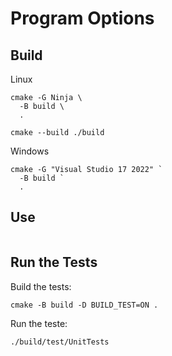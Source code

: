 # Program Options

## Build

Linux
```shell
cmake -G Ninja \
  -B build \
  .

cmake --build ./build
```

Windows
```shell
cmake -G "Visual Studio 17 2022" `
  -B build `
  .
```

## Use

```cpp

```

## Run the Tests

Build the tests:
```
cmake -B build -D BUILD_TEST=ON .
```

Run the teste:
```
./build/test/UnitTests
```
